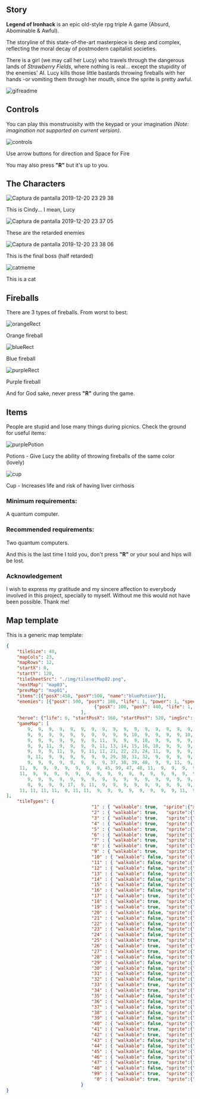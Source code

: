 ## Story
**Legend of Ironhack** is an epic old-style rpg triple A game (Absurd, Abominable & Awful).

The storyline of this state-of-the-art masterpiece is deep and complex, reflecting the moral decay of postmodern capitalist societies.

There is a girl (we may call her Lucy) who travels through the dangerous lands of _Strawberry Fields_, where nothing is real... except the stupidity of the enemies' AI.
Lucy kills those little bastards throwing fireballs with her hands -or vomiting them through her mouth, since the sprite is pretty awful.

![gifreadme](https://user-images.githubusercontent.com/23436377/71298056-67a9ea00-2386-11ea-9daa-7460135c4dad.gif)

## Controls
You can play this monstruoisity with the keypad or your imagination _(Note: imagination not supported on current version)_.

![controls](https://user-images.githubusercontent.com/23436377/71297565-4c3ddf80-2384-11ea-9a83-9a238bde6577.png)

Use arrow buttons for direction and Space for Fire

You may also press **"R"** but it's up to you.

## The Characters

![Captura de pantalla 2019-12-20 23 29 38](https://user-images.githubusercontent.com/23436377/71296838-527e8c80-2381-11ea-8ab2-eb3f4f043e7e.png)

This is Cindy... I mean, Lucy

![Captura de pantalla 2019-12-20 23 37 05](https://user-images.githubusercontent.com/23436377/71296922-a7ba9e00-2381-11ea-9378-7a18b13105bf.png)

These are the retarded enemies

![Captura de pantalla 2019-12-20 23 38 06](https://user-images.githubusercontent.com/23436377/71296959-cae54d80-2381-11ea-8b48-12dae0f4713d.png)

This is the final boss (half retarded)

![catmeme](https://user-images.githubusercontent.com/23436377/71297004-f5370b00-2381-11ea-8194-43365e3f94ef.jpg)

This is a cat

## Fireballs
There are 3 types of fireballs. From worst to best:

![orangeRect](https://user-images.githubusercontent.com/23436377/71297063-33342f00-2382-11ea-9369-e37506be70f5.png)

Orange fireball

![blueRect](https://user-images.githubusercontent.com/23436377/71297093-5959cf00-2382-11ea-865d-eab9175cd019.png)

Blue fireball

![purpleRect](https://user-images.githubusercontent.com/23436377/71297109-6a0a4500-2382-11ea-884f-205ed32285d2.png)

Purple fireball

And for God sake, never press **"R"**  during the game.

## Items

People are stupid and lose many things during picnics. Check the ground for useful items:

![purplePotion](https://user-images.githubusercontent.com/23436377/71297221-e00eac00-2382-11ea-9f1c-b69f37978a13.png)

Potions - Give Lucy the ability of throwing fireballs of the same color (lovely)

![cup](https://user-images.githubusercontent.com/23436377/71297155-a0e05b00-2382-11ea-9fd1-1436d7d6932e.png)

Cup - Increases life and risk of having liver cirrhosis 

### Minimum requirements:
A quantum computer.

### Recommended requirements:
Two quantum computers.

And this is the last time I told you, don't press **"R"** or your soul and hips will be lost.

### Acknowledgement
I wish to express my gratitude and my sincere affection to everybody involved in this project, specially to myself. Without me this would not have been possible. Thank me!


## Map template
This is a generic map template:

```json
{
	"tileSize": 40,
	"mapCols": 23,
	"mapRows": 12,
	"startX": 0,
	"startY": 120,
	"tileSheetSrc": "./img/tilesetMap02.png",
	"nextMap": "map03",
	"prevMap": "map01",
	"items":[{"posX":450, "posY":500, "name":"bluePotion"}],
	"enemies": [{"posX": 500, "posY": 180, "life": 1, "power": 1, "speed": 50, "size": 40, "imgSrc": "./img/enemyDevil.png", "type": "devil"},
								 {"posX": 100, "posY": 440, "life": 1, "power": 1, "speed": 50, "size": 40, "imgSrc": "./img/enemyDevil.png", "type": "devil"}
							],
	"heroe": {"life": 6, "startPosX": 160, "startPosY": 520, "imgSrc": "./img/hero.png"}, 			 
	"gameMap": [ 
		9,  9,  9,  9,  9,  9,  9,  9,  9,  9,  9,  9,  9,  9,  9,  9,  9,  9,  9,  9,  9,  9,  9,
		9,  9,  9,  9,  9,  9,  9,  9,  9,  9, 10,  9,  9,  9,  9, 10,  9,  9,  9,  9,  9, 10,  9,
		9,  9,  9,  9,  9,  9,  9, 11,  9,  9,  9, 10, 	9,  9,  9,  9,  9,  9, 11,  9,  9,  9,  9,
		9,  9, 11,  9,  9,  9,  9, 11, 13, 14, 15, 16, 10,  9,  9,  9,  9,  9,  9, 11,  9,  9,  9,
		9,  9,  9, 11,  9,  9, 11, 11, 21, 22, 23, 24, 11,  9,  9,  9,  9,  9,  9, 11,  11,  9,  9,
		9, 11,  9,  9, 	9,  9,  9,  9, 29, 30, 31, 32,  9,  9,  9,  9,  9,  9,  9, 11,  9,  9,  9,
		9,  9,  9,  9,  9,  9,  9,  9, 37, 38, 39, 40,  9,  9, 11,  9,  9,  9,  9,  9,  9,  9,  9,
	 11,  9,  9,  9,  9,  9,  9,  9, 45, 99, 47, 48, 11,  9,  9,  9,  9,  9,  9,  9, 10,  9,  9,
	 11,  9,  9,  9,  9,  9,  9,  9,  9,  9,  9,  9,  9,  9,  9,  9,  9,  9,  9,  9,  9,  9,  9,
		9,  9,  9,  9,  9,  9,  9,  9,  9,  9,  9,  9,  9,  9,  9,  9,  9,  9, 11,  9,  9,  9,  9,
		9,  9,  9,  9, 17,  9, 11,  9,  9,  9,  9,  9,  9,  9,  9,  9,  9, 11,  9,  9,  9,  9,  9,
	 11, 11, 11, 11,  0, 11, 11,  9,  9,  9,  9,  9,  9,  9,  9, 11,  9,  9,  9,  9,  9,  9,  9
],
	"tileTypes": {
								"1" : { "walkable": true,  "sprite":{"x":0,"y":0,"w":40,"h":40}}, 
								"2" : { "walkable": true,	"sprite":{"x":40,"y":0,"w":40,"h":40}},
								"3" : { "walkable": true,	"sprite":{"x":80,"y":0,"w":40,"h":40}},
								"4" : { "walkable": true,	"sprite":{"x":120,"y":0,"w":40,"h":40}},  
								"5" : { "walkable": true,	"sprite":{"x":160,"y":0,"w":40,"h":40}},  
								"6" : { "walkable": true,	"sprite":{"x":200,"y":0,"w":40,"h":40}},  
								"7" : { "walkable": true,	"sprite":{"x":240,"y":0,"w":40,"h":40}},   
								"8" : { "walkable": true,	"sprite":{"x":280,"y":0,"w":40,"h":40}},   
								"9" : { "walkable": true,	"sprite":{"x":0,"y":40,"w":40,"h":40}},   
								"10" : { "walkable": false,	"sprite":{"x":40,"y":40,"w":40,"h":40}},   
								"11" : { "walkable": false,	"sprite":{"x":80,"y":40,"w":40,"h":40}},   
								"12" : { "walkable": false,	"sprite":{"x":120,"y":40,"w":40,"h":40}},   
								"13" : { "walkable": false,	"sprite":{"x":160,"y":40,"w":40,"h":40}},   
								"14" : { "walkable": false,	"sprite":{"x":200,"y":40,"w":40,"h":40}},   
								"15" : { "walkable": false,	"sprite":{"x":240,"y":40,"w":40,"h":40}},   
								"16" : { "walkable": false,	"sprite":{"x":280,"y":40,"w":40,"h":40}},   
								"17" : { "walkable": true,	"sprite":{"x":0,"y":80,"w":40,"h":40}},
								"18" : { "walkable": true,	"sprite":{"x":40,"y":80,"w":40,"h":40}},
								"19" : { "walkable": true,	"sprite":{"x":80,"y":80,"w":40,"h":40}},
								"20" : { "walkable": false,	"sprite":{"x":120,"y":80,"w":40,"h":40}},
								"21" : { "walkable": false,	"sprite":{"x":160,"y":80,"w":40,"h":40}},
								"22" : { "walkable": false,	"sprite":{"x":200,"y":80,"w":40,"h":40}},
								"23" : { "walkable": false,	"sprite":{"x":240,"y":80,"w":40,"h":40}},
								"24" : { "walkable": false,	"sprite":{"x":280,"y":80,"w":40,"h":40}},
								"25" : { "walkable": true,	"sprite":{"x":0,"y":120,"w":40,"h":40}},
								"26" : { "walkable": true,	"sprite":{"x":40,"y":120,"w":40,"h":40}},
								"27" : { "walkable": true,	"sprite":{"x":80,"y":120,"w":40,"h":40}},
								"28" : { "walkable": false,	"sprite":{"x":120,"y":120,"w":40,"h":40}},
								"29" : { "walkable": false,	"sprite":{"x":160,"y":120,"w":40,"h":40}},
								"30" : { "walkable": false,	"sprite":{"x":200,"y":120,"w":40,"h":40}},
								"31" : { "walkable": false,	"sprite":{"x":240,"y":120,"w":40,"h":40}},
								"32" : { "walkable": false,	"sprite":{"x":280,"y":120,"w":40,"h":40}},
								"33" : { "walkable": true,	"sprite":{"x":0,"y":160,"w":40,"h":40}},
								"34" : { "walkable": true,	"sprite":{"x":40,"y":160,"w":40,"h":40}},
								"35" : { "walkable": false,	"sprite":{"x":80,"y":160,"w":40,"h":40}},
								"36" : { "walkable": false,	"sprite":{"x":120,"y":160,"w":40,"h":40}},
								"37" : { "walkable": false,	"sprite":{"x":160,"y":160,"w":40,"h":40}},
								"38" : { "walkable": false,	"sprite":{"x":200,"y":160,"w":40,"h":40}},
								"39" : { "walkable": false,	"sprite":{"x":240,"y":160,"w":40,"h":40}},
								"40" : { "walkable": false,	"sprite":{"x":280,"y":160,"w":40,"h":40}},
								"41" : { "walkable": true,	"sprite":{"x":0,"y":200,"w":40,"h":40}},
								"42" : { "walkable": true,	"sprite":{"x":40,"y":200,"w":40,"h":40}},
								"43" : { "walkable": false,	"sprite":{"x":80,"y":200,"w":40,"h":40}},
								"44" : { "walkable": false,	"sprite":{"x":120,"y":200,"w":40,"h":40}},
								"45" : { "walkable": false,	"sprite":{"x":160,"y":200,"w":40,"h":40}},
								"46" : { "walkable": false,	"sprite":{"x":200,"y":200,"w":40,"h":40}},
								"47" : { "walkable": true,	"sprite":{"x":240,"y":200,"w":40,"h":40}},
								"48" : { "walkable": false,	"sprite":{"x":280,"y":200,"w":40,"h":40}},
								"99" : { "walkable": true,  "sprite":{"x":200,"y":200,"w":40,"h":40}},
								 "0" : { "walkable": true,  "sprite":{"x":0,"y":120,"w":40,"h":40}}						
							}
}
```